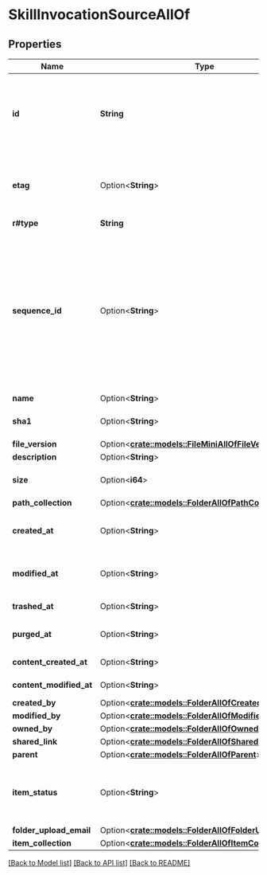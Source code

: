 # SkillInvocationSourceAllOf

## Properties

Name | Type | Description | Notes
------------ | ------------- | ------------- | -------------
**id** | **String** | The unique identifier that represent a folder.  The ID for any folder can be determined by visiting a folder in the web application and copying the ID from the URL. For example, for the URL `https://_*.app.box.com/folders/123` the `folder_id` is `123`. | 
**etag** | Option<**String**> | The HTTP `etag` of this folder. This can be used within some API endpoints in the `If-Match` and `If-None-Match` headers to only perform changes on the folder if (no) changes have happened. | [optional]
**r#type** | **String** | `folder` | 
**sequence_id** | Option<**String**> | A numeric identifier that represents the most recent user event that has been applied to this item.  This can be used in combination with the `GET /events`-endpoint to filter out user events that would have occurred before this identifier was read.  An example would be where a Box Drive-like application would fetch an item via the API, and then listen to incoming user events for changes to the item. The application would ignore any user events where the `sequence_id` in the event is smaller than or equal to the `sequence_id` in the originally fetched resource. | [optional]
**name** | Option<**String**> | The name of the folder. | [optional]
**sha1** | Option<**String**> | The SHA1 hash of the file. This can be used to compare the contents of a file on Box with a local file. | [optional]
**file_version** | Option<[**crate::models::FileMiniAllOfFileVersion**](File__Mini_allOf_file_version.md)> |  | [optional]
**description** | Option<**String**> |  | [optional]
**size** | Option<**i64**> | The folder size in bytes.  Be careful parsing this integer as its value can get very large. | [optional]
**path_collection** | Option<[**crate::models::FolderAllOfPathCollection**](Folder_allOf_path_collection.md)> |  | [optional]
**created_at** | Option<**String**> | The date and time when the folder was created. This value may be `null` for some folders such as the root folder or the trash folder. | [optional]
**modified_at** | Option<**String**> | The date and time when the folder was last updated. This value may be `null` for some folders such as the root folder or the trash folder. | [optional]
**trashed_at** | Option<**String**> | The time at which this folder was put in the trash. | [optional]
**purged_at** | Option<**String**> | The time at which this folder is expected to be purged from the trash. | [optional]
**content_created_at** | Option<**String**> | The date and time at which this folder was originally created. | [optional]
**content_modified_at** | Option<**String**> | The date and time at which this folder was last updated. | [optional]
**created_by** | Option<[**crate::models::FolderAllOfCreatedBy**](Folder_allOf_created_by.md)> |  | [optional]
**modified_by** | Option<[**crate::models::FolderAllOfModifiedBy**](Folder_allOf_modified_by.md)> |  | [optional]
**owned_by** | Option<[**crate::models::FolderAllOfOwnedBy**](Folder_allOf_owned_by.md)> |  | [optional]
**shared_link** | Option<[**crate::models::FolderAllOfSharedLink**](Folder_allOf_shared_link.md)> |  | [optional]
**parent** | Option<[**crate::models::FolderAllOfParent**](Folder_allOf_parent.md)> |  | [optional]
**item_status** | Option<**String**> | Defines if this item has been deleted or not.  * `active` when the item has is not in the trash * `trashed` when the item has been moved to the trash but not deleted * `deleted` when the item has been permanently deleted. | [optional]
**folder_upload_email** | Option<[**crate::models::FolderAllOfFolderUploadEmail**](Folder_allOf_folder_upload_email.md)> |  | [optional]
**item_collection** | Option<[**crate::models::FolderAllOfItemCollection**](Folder_allOf_item_collection.md)> |  | [optional]

[[Back to Model list]](../README.md#documentation-for-models) [[Back to API list]](../README.md#documentation-for-api-endpoints) [[Back to README]](../README.md)



